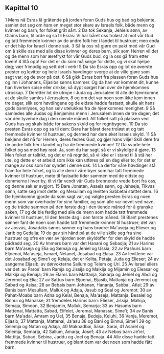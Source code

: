 ## Kapittel 10

1 Mens nå Esras lå gråtende på jorden foran Guds hus og bad og bekjente, samlet det seg om ham en meget stor skare av Israels folk, både menn og kvinner og barn; for folket gråt sårt.
2 Da tok Sekanja, Jehiels sønn, av Olams barn, til orde og sa til Esras: Vi har båret oss troløst at mot vår Gud og tatt fremmede kvinner av de andre folk her i landet til hustruer; men enda er det håp for Israel i denne sak.
3 Så la oss nå gjøre en pakt med vår Gud om å skille oss med alle disse kvinner og deres barn, slik som Herren vil det og de menn som har ærefrykt for vår Guds bud, og la oss gå fram etter loven!
4 Stå opp! For det er du som må sørge for dette, og vi skal hjelpe deg; vær frimodig og sett det i verk!
5 Da sto Esras opp og lot de øverste prester og levitter og hele Israels høvdinger sverge at de ville gjøre som sagt var; og de svor på det.
6 Så gikk Esras bort fra plassen foran Guds hus og inn i Johanans, Eljasibs sønns kammer. Og da han var kommet dit, kunne han hverken spise eller drikke, så dypt sørget han over de hjemkomnes utroskap.
7 Deretter lot de utrope i Juda og Jerusalem til alle de hjemkomne at de skulle samles i Jerusalem,
8 og om det var noen som ikke kom innen tre dager, slik som høvdingene og de eldste hadde fastsatt, skulle alt hans gods bannlyses, og han selv utelukkes fra de hjemkomnes menighet.
9 Så samledes alle Judas og Benjamins menn i Jerusalem innen de tre dager; det var den tyvende dag i den niende måned. Alt folket satt på plassen ved Guds hus og skalv både for sakens skyld og for regnbygene.
10 Da sto presten Esras opp og sa til dem: Dere har båret dere troløst at og tatt fremmede kvinner til hustruer, og dermed har dere øket Israels skyld.
11 Så bekjenn det nå for Herren, deres fedres Gud, og gjør hans vilje! Skill dere fra de andre folk her i landet og fra de fremmede kvinner!
12 Da svarte hele folket og sa med høy røst: Ja, som du har sagt, så er vi skyldige å gjøre.
13 Men folket er tallrikt, og det er nå regntid, så vi ikke er i stand til å stå her ute, og dette er et arbeid som ikke kan utføres på en dag eller to; for det er mange av oss som har syndet i denne sak.
14 La derfor våre høvdinger stå fram for hele folket, og la alle dem i våre byer som har tatt fremmede kvinner til hustruer, møte til fastsatte tider sammen med de eldste og dommerne i hver by, til vi får vendt vår Guds brennende vrede bort fra oss, og denne sak er avgjort.
15 Bare Jonatan, Asaels sønn, og Jahseja, Tikvas sønn, satte seg imot dette, og Mesullam og levitten Sabbetai støttet dem.
16 De hjemkomne gjorde da som sagt var, og valgte presten Esras og noen menn som var overhoder for sine familier, og som alle var nevnt ved navn, og de trådte sammen på den første dag i den tiende måned for å granske saken,
17 og de ble ferdig med alle de menn som hadde tatt fremmede kvinner til hustruer, til den første dag i den første måned.
18 Blant prestenes sønner fant de noen som hadde tatt fremmede kvinner til hustruer; det var: av Josvas, Josadaks sønns sønner og hans brødre: Ma'aseja og Elieser og Jarib og Gedalja;
19 de gav sin hånd på at de ville skille seg fra sine hustruer og ofre en vær av hjorden som skyldoffer for den skyld de hadde pådradd seg.
20 Av Immers barn var det Hanani og Sebadja;
21 av Harims barn Ma'aseja og Elia og Semaja og Jehiel og Ussia;
22 av Pashurs barn Eljoenai, Ma'aseja, Ismael, Netanel, Josabad og Elasa.
23 Av levittene var det Josabad og Sime'i og Kelaja, det er Kelita, Petaja, Juda og Elieser;
24 av sangerne Eljasib; av dørvokterne Sallum og Telem og Uri.
25 Av Israel ellers var det: av Paros' barn Ramja og Jissija og Malkija og Mijamin og Eleasar og Malkija og Benaja;
26 av Elams barn Mattanja, Sakarja og Jehiel og Abdi og Jeremot og Elia;
27 av Sattus barn Eljoenai, Eljasib, Mattanja og Jeremot og Sabad og Asisa;
28 av Bebais barn Johanan, Hananja, Sabbai, Atlai;
29 av Banis barn Mesullam, Malluk og Adaja, Jasub og Seal og Jeremot;
30 av Pahat-Moabs barn Adna og Kelal, Benaja, Ma'aseja, Mattanja, Besalel og Binnui og Manasse;
31 fremdeles Harims barn: Elieser, Jissija, Malkija, Semaja, Simeon,
32 Benjamin, Malluk, Semarja;
33 av Hasums barn Mattenai, Mattatta, Sabad, Elifelet, Jeremai, Manasse, Sime'i;
34 av Banis barn Ma'adai, Amram og Uel,
35 Benaja, Bedeja, Keluhi,
36 Vanja, Meremot, Eljasib,
37 Mattanja, Mattenai, Ja'asu
38 og Bani og Binnui, Sime'i
39 og Selemja og Natan og Adaja,
40 Maknadbai, Sasai, Sarai,
41 Asarel og Selemja, Semarja,
42 Sallum, Amarja, Josef;
43 av Nebos barn Je'iel, Mattitja, Sabad, Sebina, Jaddu og Joel og Benaja.
44 Alle disse hadde tatt fremmede kvinner til hustruer, og blant dem var det noen som hadde fått barn.
